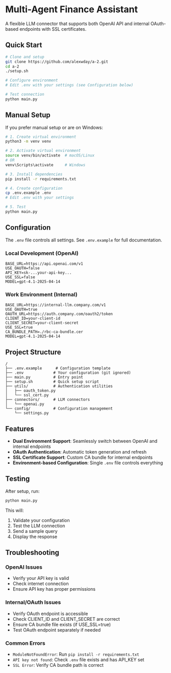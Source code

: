 # Multi-Agent Finance Assistant

A flexible LLM connector that supports both OpenAI API and internal OAuth-based endpoints with SSL certificates.

## Quick Start

```bash
# Clone and setup
git clone https://github.com/alexwday/a-2.git
cd a-2
./setup.sh

# Configure environment
# Edit .env with your settings (see Configuration below)

# Test connection
python main.py
```

## Manual Setup

If you prefer manual setup or are on Windows:

```bash
# 1. Create virtual environment
python3 -m venv venv

# 2. Activate virtual environment
source venv/bin/activate  # macOS/Linux
# OR
venv\Scripts\activate     # Windows

# 3. Install dependencies
pip install -r requirements.txt

# 4. Create configuration
cp .env.example .env
# Edit .env with your settings

# 5. Test
python main.py
```

## Configuration

The `.env` file controls all settings. See `.env.example` for full documentation.

### Local Development (OpenAI)
```env
BASE_URL=https://api.openai.com/v1
USE_OAUTH=false
API_KEY=sk-...your-api-key...
USE_SSL=false
MODEL=gpt-4.1-2025-04-14
```

### Work Environment (Internal)
```env
BASE_URL=https://internal-llm.company.com/v1
USE_OAUTH=true
OAUTH_URL=https://auth.company.com/oauth2/token
CLIENT_ID=your-client-id
CLIENT_SECRET=your-client-secret
USE_SSL=true
CA_BUNDLE_PATH=./rbc-ca-bundle.cer
MODEL=gpt-4.1-2025-04-14
```

## Project Structure

```
/
├── .env.example      # Configuration template
├── .env             # Your configuration (git ignored)
├── main.py          # Entry point
├── setup.sh         # Quick setup script
├── utils/           # Authentication utilities
│   ├── oauth_token.py
│   └── ssl_cert.py
├── connectors/      # LLM connectors
│   └── openai.py
└── config/          # Configuration management
    └── settings.py
```

## Features

- **Dual Environment Support**: Seamlessly switch between OpenAI and internal endpoints
- **OAuth Authentication**: Automatic token generation and refresh
- **SSL Certificate Support**: Custom CA bundle for internal endpoints
- **Environment-based Configuration**: Single `.env` file controls everything

## Testing

After setup, run:
```bash
python main.py
```

This will:
1. Validate your configuration
2. Test the LLM connection
3. Send a sample query
4. Display the response

## Troubleshooting

### OpenAI Issues
- Verify your API key is valid
- Check internet connection
- Ensure API key has proper permissions

### Internal/OAuth Issues
- Verify OAuth endpoint is accessible
- Check CLIENT_ID and CLIENT_SECRET are correct
- Ensure CA bundle file exists (if USE_SSL=true)
- Test OAuth endpoint separately if needed

### Common Errors
- `ModuleNotFoundError`: Run `pip install -r requirements.txt`
- `API key not found`: Check `.env` file exists and has API_KEY set
- `SSL Error`: Verify CA bundle path is correct
